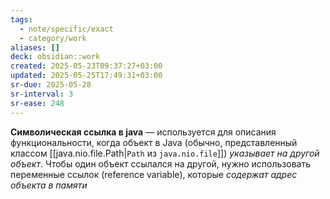 ```yaml
---
tags:
  - note/specific/exact
  - category/work
aliases: []
deck: obsidian::work
created: 2025-05-23T09:37:27+03:00
updated: 2025-05-25T17:49:31+03:00
sr-due: 2025-05-28
sr-interval: 3
sr-ease: 248
---
```


**Символическая ссылка в java**
—
используется для описания функциональности, когда объект в Java (обычно, представленный классом [[java.nio.file.Path|`Path` из `java.nio.file`]]) *указывает на другой объект*.
Чтобы один объект ссылался на другой, нужно использовать переменные ссылок (reference variable), которые *содержат адрес объекта в памяти*

